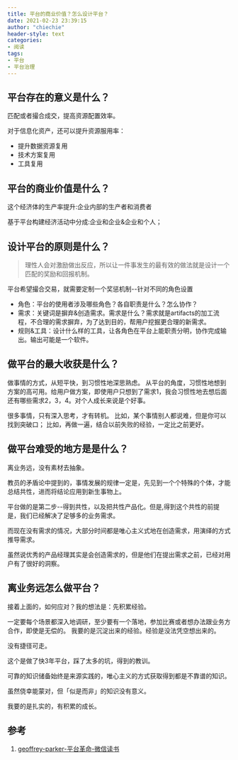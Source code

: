 ```yaml
---
title: 平台的商业价值？怎么设计平台？
date: 2021-02-23 23:39:15
author: "chiechie"
header-style: text
categories: 
- 阅读
tags:
- 平台
- 平台治理
---
```


## 平台存在的意义是什么？

匹配或者撮合成交，提高资源配置效率。 

对于信息化资产，还可以提升资源服用率：

- 提升数据资源复用
- 技术方案复用
- 工具复用

## 平台的商业价值是什么？

这个经济体的生产率提升:企业内部的生产者和消费者

基于平台构建经济活动中分成:企业和企业&企业和个人；

## 设计平台的原则是什么？

> 理性人会对激励做出反应，所以让一件事发生的最有效的做法就是设计一个匹配的奖励和回报机制。

平台希望撮合交易，就需要定制一个奖惩机制--针对不同的角色设置

- 角色：平台的使用者涉及哪些角色？各自职责是什么？怎么协作？
- 需求：关键词是摒弃&创造需求。需求是什么？需求就是artifacts的加工流程，不合理的需求摒弃，为了达到目的，帮用户挖掘更合理的新需求。
- 规则&工具：设计什么样的工具，让各角色在平台上能职责分明，协作完成输出。输出可能是一个软件。

## 做平台的最大收获是什么？

做事情的方式，从短平快，到习惯性地深思熟虑。 从平台的角度，习惯性地想到方案的高可用。给用户做方案，即使用户只想到了需求1，我会习惯性地去想后面还有哪些需求2，3，4。对个人成长来说是个好事。

很多事情，只有深入思考，才有转机。
比如，某个事情别人都说难，但是你可以找到突破口；
比如，再做一遍，结合以前失败的经验，一定比之前更好。

## 做平台难受的地方是是什么？

离业务远，没有素材去抽象。

教员的矛盾论中提到的，事情发展的规律一定是，先见到一个个特殊的个体，才能总结共性，进而将结论应用到新生事物上。

平台做的是第二步--得到共性，以及把共性产品化。但是,得到这个共性的前提是，我们已经解决了足够多的业务需求。

而现在没有需求的情况，大部分时间都是唯心主义式地在创造需求，用演绎的方式推导需求。

虽然说优秀的产品经理其实是会创造需求的，但是他们在提出需求之前，已经对用户有了很好的洞察。


## 离业务远怎么做平台？

接着上面的，如何应对？我的想法是：先积累经验。

一定要每个场景都深入地调研，至少要有一个落地，参加比赛或者想办法跟业务方合作，即使是无偿的。 我要的是沉淀出来的经验。经验是没法凭空想出来的。

没有捷径可走。

这个是做了快3年平台，踩了太多的坑，得到的教训。

可靠的知识储备始终是来源实践的，唯心主义的方式获取得到都是不靠谱的知识。

虽然侥幸能蒙对，但「似是而非」的知识没有意义。

我要的是扎实的，有积累的成长。

## 参考
1.  [geoffrey-parker-平台革命-微信读书](https://weread.qq.com/web/reader/e5332f00811e2cc6cg015c02)

